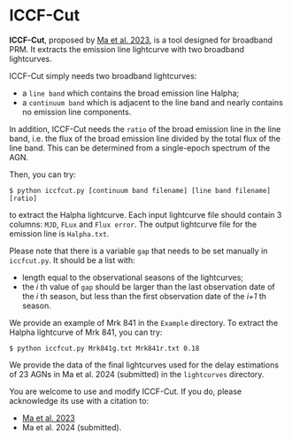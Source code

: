 # ICCF-Cut

**ICCF-Cut**, proposed by [Ma et al. 2023](https://iopscience.iop.org/article/10.3847/1538-4357/acc4c1), is a tool designed for broadband PRM. It extracts the emission line lightcurve with two broadband lightcurves.

ICCF-Cut simply needs two broadband lightcurves:
* a `line band` which contains the broad emission line Halpha;
* a `continuum band` which is adjacent to the line band and nearly contains no emission line components.

In addition, ICCF-Cut needs the `ratio` of the broad emission line in the line band, i.e. the flux of the broad emission line divided by the total flux of the line band. This can be determined from a single-epoch spectrum of the AGN.

Then, you can try:

    $ python iccfcut.py [continuum band filename] [line band filename] [ratio]

to extract the Halpha lightcurve. Each input lightcurve file should contain 3 columns: `MJD`, `FLux` and `Flux error`. The output lightcurve file for the emission line is `Halpha.txt`.

Please note that there is a variable `gap` that needs to be set manually in `iccfcut.py`.
It should be a list with:
* length equal to the observational seasons of the lightcurves;
* the *i* th value of `gap` should be larger than the last observation date of the *i* th season, but less than the first observation date of the *i+1* th season.

We provide an example of Mrk 841 in the `Example` directory. To extract the Halpha lightcurve of Mrk 841, you can try:

    $ python iccfcut.py Mrk841g.txt Mrk841r.txt 0.18

We provide the data of the final lightcurves used for the delay estimations of 23 AGNs in Ma et al. 2024 (submitted) in the `lightcurves` directory.

You are welcome to use and modify ICCF-Cut. If you do, please acknowledge its use with a citation to:

* [Ma et al. 2023](https://iopscience.iop.org/article/10.3847/1538-4357/acc4c1)
* Ma et al. 2024 (submitted).
